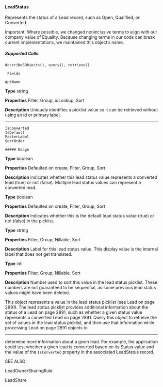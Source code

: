 #### LeadStatus

Represents the status of a Lead record, such as Open, Qualified, or Converted.

Important: Where possible, we changed noninclusive terms to align with our company value of Equality. Because changing
terms in our code can break current implementations, we maintained this object’s name.

##### Supported Calls
```
describeSObjects(), query(), retrieve()

 Fields

```
```
ApiName

```

**Type**
string

**Properties**
Filter, Group, idLookup, Sort

**Description**
Uniquely identifies a picklist value so it can be retrieved without using an id or primary label.


-----

```
IsConverted
IsDefault
MasterLabel
SortOrder

##### Usage

```

**Type**
boolean

**Properties**
Defaulted on create, Filter, Group, Sort

**Description**
Indicates whether this lead status value represents a converted lead (true) or not (false).
Multiple lead status values can represent a converted lead.

**Type**
boolean

**Properties**
Defaulted on create, Filter, Group, Sort

**Description**
Indicates whether this is the default lead status value (true) or not (false) in the picklist.

**Type**
string

**Properties**
Filter, Group, Nillable, Sort

**Description**
Label for this lead status value. This display value is the internal label that does not get
translated.

**Type**
int

**Properties**
Filter, Group, Nillable, Sort

**Description**
Number used to sort this value in the lead status picklist. These numbers are not guaranteed
to be sequential, as some previous lead status values might have been deleted.


This object represents a value in the lead status picklist (see Lead on page 2891). The lead status picklist provides additional information
about the status of a Lead on page 2891, such as whether a given status value represents a converted Lead on page 2891. Query this object
to retrieve the set of values in the lead status picklist, and then use that information while processing Lead on page 2891 objects to


-----

determine more information about a given lead. For example, the application could test whether a given lead is converted based on its
Status value and the value of the `IsConverted` property in the associated LeadStatus record.

SEE ALSO:

LeadOwnerSharingRule

LeadShare

